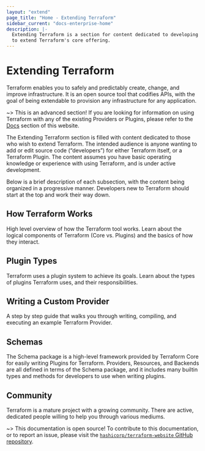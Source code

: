 ```yaml
---
layout: "extend"
page_title: "Home - Extending Terraform"
sidebar_current: "docs-enterprise-home"
description: |-
  Extending Terraform is a section for content dedicated to developing Plugins
  to extend Terraform's core offering.
---
```


# Extending Terraform

Terraform enables you to safely and predictably create, change, and improve
infrastructure. It is an open source tool that codifies APIs, with the goal of
being extendable to provision any infrastructure for any application.

~> This is an advanced section! If you are looking for information on using
Terraform with any of the existing Providers or Plugins, please refer to the
[Docs](/docs/index.html) section of this website.

The Extending Terraform section is filled with content dedicated to those who
wish to extend Terraform. The intended audience is anyone wanting to add or edit
source code (“developers”) for either Terraform itself, or a Terraform Plugin.
The content assumes you have basic operating knowledge or experience with using
Terraform, and is under active development. 

Below is a brief description of each subsection, with the content being
organized in a progressive manner. Developers new to Terraform should start at
the top and work their way down. 

## How Terraform Works 

High level overview of how the Terraform tool works. Learn about the logical
components of Terraform (Core vs. Plugins) and the basics of how they interact. 

## Plugin Types

Terraform uses a plugin system to achieve its goals. Learn about the types of
plugins Terraform uses, and their responsibilities. 

## Writing a Custom Provider 

A step by step guide that walks you through writing, compiling, and executing an
example Terraform Provider. 

## Schemas

The Schema package is a high-level framework provided by Terraform Core for
easily writing Plugins for Terraform. Providers, Resources, and Backends are all
defined in terms of the Schema package, and it includes many builtin types and
methods for developers to use when writing plugins. 

## Community

Terraform is a mature project with a growing community. There are active,
dedicated people willing to help you through various mediums. 

~> This documentation is open source! To contribute to this documentation, or to
report an issue, please visit the [`hashicorp/terraform-website` GitHub
repository](https://github.com/hashicorp/terraform-website). 

